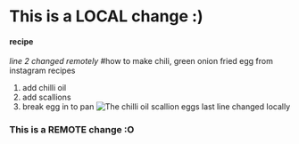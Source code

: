 # This is a LOCAL change :)
#### recipe
*line 2 changed remotely*
#how to make chili, green onion fried egg from instagram recipes
1. add chilli oil
2. add scallions
3. break egg in to pan
![The chilli oil scallion eggs](/git%20clone/recipe/recipe.jpg "Chilli Oil Scallion Eggs")
last line changed locally
### This is a REMOTE change :O